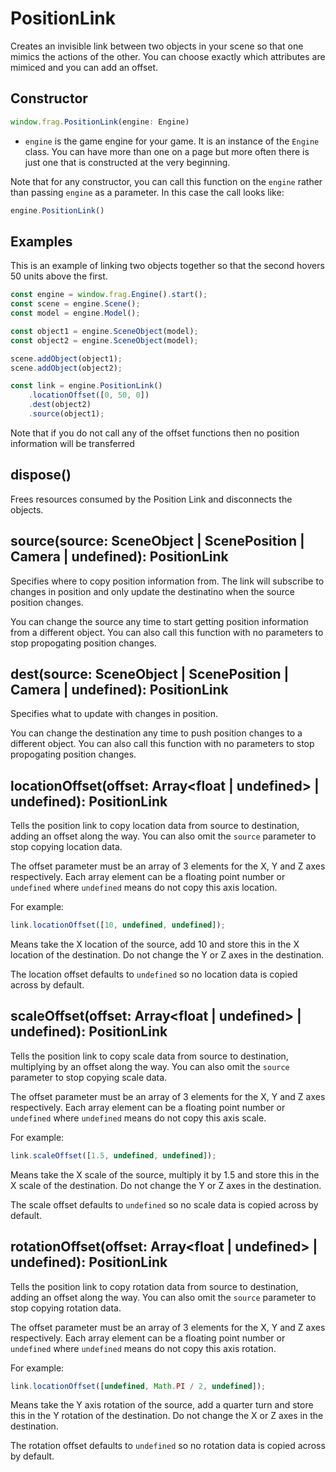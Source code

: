 # PositionLink

Creates an invisible link between two objects in your scene so that one mimics the
actions of the other. You can choose exactly which attributes are mimiced and you
can add an offset.

## Constructor
```javascript
window.frag.PositionLink(engine: Engine)
```

* `engine` is the game engine for your game. It is an instance of the `Engine` class. You can 
  have more than one on a page but more often there is just one that is constructed at the 
  very beginning.

Note that for any constructor, you can call this function on the `engine` rather than passing
`engine` as a parameter. In this case the call looks like:

```javascript
engine.PositionLink()
```

## Examples
This is an example of linking two objects together so that the second hovers
50 units above the first.

```javascript
const engine = window.frag.Engine().start();
const scene = engine.Scene();
const model = engine.Model();

const object1 = engine.SceneObject(model);
const object2 = engine.SceneObject(model);

scene.addObject(object1);
scene.addObject(object2);

const link = engine.PositionLink()
    .locationOffset([0, 50, 0])
    .dest(object2)
    .source(object1);

```

Note that if you do not call any of the offset functions then no 
position information will be transferred

## dispose()
Frees resources consumed by the Position Link and disconnects the objects.

## source(source: SceneObject | ScenePosition | Camera | undefined): PositionLink
Specifies where to copy position information from. The link will subscribe
to changes in position and only update the destinatino when the source
position changes.

You can change the source any time to start getting position information
from a different object. You can also call this function with no parameters 
to stop propogating position changes.

## dest(source: SceneObject | ScenePosition | Camera | undefined): PositionLink
Specifies what to update with changes in position.

You can change the destination any time to push position changes to a different
object. You can also call this function with no parameters to stop propogating
position changes.

## locationOffset(offset: Array<float | undefined> | undefined): PositionLink
Tells the position link to copy location data from source to destination, adding
an offset along the way. You can also omit the `source` parameter to stop
copying location data.

The offset parameter must be an array of 3 elements for the X, Y and Z axes
respectively. Each array element can be a floating point number or `undefined`
where `undefined` means do not copy this axis location.

For example:
```javascript
link.locationOffset([10, undefined, undefined]);
```
Means take the X location of the source, add 10 and store this in the X location
of the destination. Do not change the Y or Z axes in the destination.

The location offset defaults to `undefined` so no location data is copied
across by default.

## scaleOffset(offset: Array<float | undefined> | undefined): PositionLink
Tells the position link to copy scale data from source to destination, multiplying
by an offset along the way. You can also omit the `source` parameter to stop
copying scale data.

The offset parameter must be an array of 3 elements for the X, Y and Z axes
respectively. Each array element can be a floating point number or `undefined`
where `undefined` means do not copy this axis scale.

For example:
```javascript
link.scaleOffset([1.5, undefined, undefined]);
```
Means take the X scale of the source, multiply it by 1.5 and store this in the X scale
of the destination. Do not change the Y or Z axes in the destination.

The scale offset defaults to `undefined` so no scale data is copied
across by default.

## rotationOffset(offset: Array<float | undefined> | undefined): PositionLink
Tells the position link to copy rotation data from source to destination, adding
an offset along the way. You can also omit the `source` parameter to stop
copying rotation data.

The offset parameter must be an array of 3 elements for the X, Y and Z axes
respectively. Each array element can be a floating point number or `undefined`
where `undefined` means do not copy this axis rotation.

For example:
```javascript
link.locationOffset([undefined, Math.PI / 2, undefined]);
```
Means take the Y axis rotation of the source, add a quarter turn and store this
in the Y rotation of the destination. Do not change the X or Z axes in the 
destination.

The rotation offset defaults to `undefined` so no rotation data is copied
across by default.
